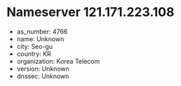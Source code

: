# Nameserver 121.171.223.108

* as_number: 4766
* name: Unknown
* city: Seo-gu
* country: KR
* organization: Korea Telecom
* version: Unknown
* dnssec: Unknown
